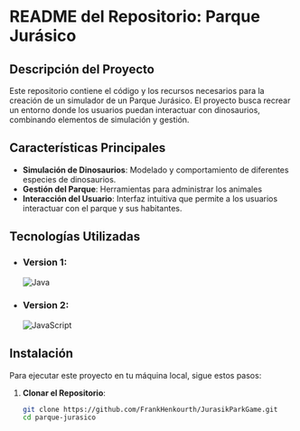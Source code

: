 # README del Repositorio: Parque Jurásico

## Descripción del Proyecto

Este repositorio contiene el código y los recursos necesarios para la creación de un simulador de un Parque Jurásico. El proyecto busca recrear un entorno donde los usuarios puedan interactuar con dinosaurios, combinando elementos de simulación y gestión.

## Características Principales

- **Simulación de Dinosaurios**: Modelado y comportamiento de diferentes especies de dinosaurios.
- **Gestión del Parque**: Herramientas para administrar los animales
- **Interacción del Usuario**: Interfaz intuitiva que permite a los usuarios interactuar con el parque y sus habitantes.

## Tecnologías Utilizadas

- ### Version 1:
   ![Java](https://skillicons.dev/icons?i=java&perline=1)
- ### Version 2:
   ![JavaScript](https://skillicons.dev/icons?i=javascript&perline=1)  

## Instalación

Para ejecutar este proyecto en tu máquina local, sigue estos pasos:

1. **Clonar el Repositorio**:
   ```bash
   git clone https://github.com/FrankHenkourth/JurasikParkGame.git
   cd parque-jurasico
